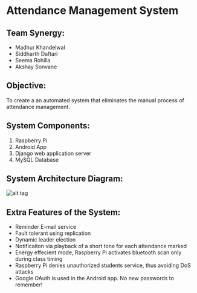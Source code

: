# Attendance Management System
## Team Synergy:
* Madhur Khandelwal
* Siddharth Daftari
* Seema Rohilla
* Akshay Sonvane

## Objective:
To create a an automated system that eliminates the manual process of attendance management.

## System Components:
1. Raspberry Pi 
2. Android App
3. Django web application server
4. MySQL Database

## System Architecture Diagram:

![alt tag](https://github.com/siddharth-daftari/testRepo/blob/master/Architecture_Diagram.png)

## Extra Features of the System:
* Reminder E-mail service
* Fault tolerant using replication
* Dynamic leader election
* Notificaiton via playback of a short tone for each attendance marked
* Energy effecient mode, Raspberry Pi activates bluetooth scan only during class timing
* Raspberry Pi denies unauthorized students service, thus avoiding DoS attacks
* Google OAuth is used in the Android app. No new passwords to remember! 




  
